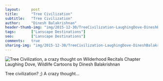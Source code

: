 ```yaml
---
layout:     post
title:      "Tree Civilization"
subtitle:   "Tree Civilization"
author:     "Dinesh Balakrishnan"
header-thumb-img: "img/2015-12-30/TreeCivilization-LaughingDove-DineshBalakrishnan-thumb.jpg"
tags:       ["Lanscape Destinations"]
seo: 		["Lanscape Destinations"]
comments:   true
sharing-img: "img/2015-12-30/TreeCivilization-LaughingDove-DineshBalakrishnan.jpg"
---
```



<img src="{{ site.baseurl }}/img/2015-12-30/TreeCivilization-LaughingDove-DineshBalakrishnan.jpg" alt="Tree Civilization, a crazy thought on Wilderhood Recitals Chapter Laughing Dove, Wildlife Cartoons by Dinesh Balakrishnan">

<p>
Tree civilization? ;) A crazy thought...
</p>